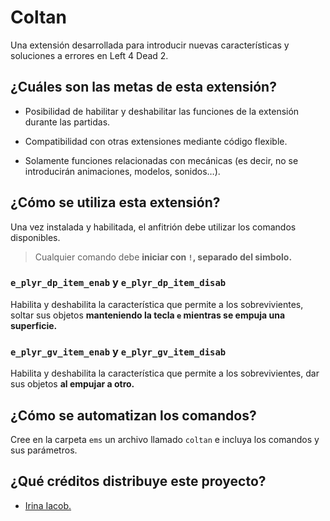 # Coltan

Una extensión desarrollada para introducir nuevas características y soluciones a errores en Left 4 Dead 2.

## ¿Cuáles son las metas de esta extensión?

* Posibilidad de habilitar y deshabilitar las funciones de la extensión durante las partidas.

* Compatibilidad con otras extensiones mediante código flexible.

* Solamente funciones relacionadas con mecánicas (es decir, no se introducirán animaciones, modelos, sonidos…).

## ¿Cómo se utiliza esta extensión?

Una vez instalada y habilitada, el anfitrión debe utilizar los comandos disponibles.

> Cualquier comando debe **iniciar con `!`, separado del simbolo.**

### `e_plyr_dp_item_enab` y `e_plyr_dp_item_disab`

Habilita y deshabilita la característica que permite a los sobrevivientes, soltar sus objetos **manteniendo la tecla `e` mientras se empuja una superficie.**

### `e_plyr_gv_item_enab` y `e_plyr_gv_item_disab`

Habilita y deshabilita la característica que permite a los sobrevivientes, dar sus objetos **al empujar a otro.**

## ¿Cómo se automatizan los comandos?

Cree en la carpeta `ems` un archivo llamado `coltan` e incluya los comandos y sus parámetros.

## ¿Qué créditos distribuye este proyecto?

* [Irina Iacob.](https://unsplash.com/es/@kalineri)
